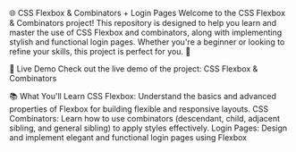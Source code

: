 🌐 CSS Flexbox & Combinators + Login Pages
Welcome to the CSS Flexbox & Combinators project! This repository is designed to help you learn and master the use of CSS Flexbox and combinators, along with implementing stylish and functional login pages. Whether you're a beginner or looking to refine your skills, this project is perfect for you. 🚀


🚀 Live Demo
Check out the live demo of the project: CSS Flexbox & Combinators

📚 What You'll Learn
CSS Flexbox: Understand the basics and advanced properties of Flexbox for building flexible and responsive layouts.
CSS Combinators: Learn how to use combinators (descendant, child, adjacent sibling, and general sibling) to apply styles effectively.
Login Pages: Design and implement elegant and functional login pages using Flexbox
